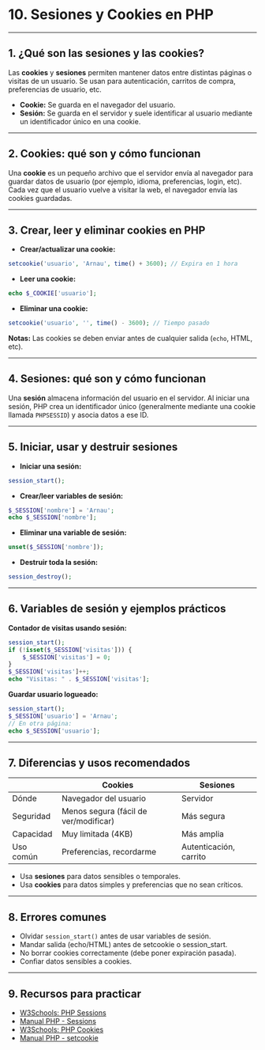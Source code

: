 # 10. Sesiones y Cookies en PHP

---

## 1. ¿Qué son las sesiones y las cookies?

Las **cookies** y **sesiones** permiten mantener datos entre distintas páginas o visitas de un usuario. Se usan para autenticación, carritos de compra, preferencias de usuario, etc.

* **Cookie:** Se guarda en el navegador del usuario.
* **Sesión:** Se guarda en el servidor y suele identificar al usuario mediante un identificador único en una cookie.

---

## 2. Cookies: qué son y cómo funcionan

Una **cookie** es un pequeño archivo que el servidor envía al navegador para guardar datos de usuario (por ejemplo, idioma, preferencias, login, etc). Cada vez que el usuario vuelve a visitar la web, el navegador envía las cookies guardadas.

---

## 3. Crear, leer y eliminar cookies en PHP

* **Crear/actualizar una cookie:**

```php
setcookie('usuario', 'Arnau', time() + 3600); // Expira en 1 hora
```

* **Leer una cookie:**

```php
echo $_COOKIE['usuario'];
```

* **Eliminar una cookie:**

```php
setcookie('usuario', '', time() - 3600); // Tiempo pasado
```

**Notas:** Las cookies se deben enviar antes de cualquier salida (`echo`, HTML, etc).

---

## 4. Sesiones: qué son y cómo funcionan

Una **sesión** almacena información del usuario en el servidor. Al iniciar una sesión, PHP crea un identificador único (generalmente mediante una cookie llamada `PHPSESSID`) y asocia datos a ese ID.

---

## 5. Iniciar, usar y destruir sesiones

* **Iniciar una sesión:**

```php
session_start();
```

* **Crear/leer variables de sesión:**

```php
$_SESSION['nombre'] = 'Arnau';
echo $_SESSION['nombre'];
```

* **Eliminar una variable de sesión:**

```php
unset($_SESSION['nombre']);
```

* **Destruir toda la sesión:**

```php
session_destroy();
```

---

## 6. Variables de sesión y ejemplos prácticos

**Contador de visitas usando sesión:**

```php
session_start();
if (!isset($_SESSION['visitas'])) {
    $_SESSION['visitas'] = 0;
}
$_SESSION['visitas']++;
echo "Visitas: " . $_SESSION['visitas'];
```

**Guardar usuario logueado:**

```php
session_start();
$_SESSION['usuario'] = 'Arnau';
// En otra página:
echo $_SESSION['usuario'];
```

---

## 7. Diferencias y usos recomendados

|           | Cookies                               | Sesiones               |
| --------- | ------------------------------------- | ---------------------- |
| Dónde     | Navegador del usuario                 | Servidor               |
| Seguridad | Menos segura (fácil de ver/modificar) | Más segura             |
| Capacidad | Muy limitada (4KB)                    | Más amplia             |
| Uso común | Preferencias, recordarme              | Autenticación, carrito |

* Usa **sesiones** para datos sensibles o temporales.
* Usa **cookies** para datos simples y preferencias que no sean críticos.

---

## 8. Errores comunes

* Olvidar `session_start()` antes de usar variables de sesión.
* Mandar salida (echo/HTML) antes de setcookie o session\_start.
* No borrar cookies correctamente (debe poner expiración pasada).
* Confiar datos sensibles a cookies.

---

## 9. Recursos para practicar

* [W3Schools: PHP Sessions](https://www.w3schools.com/php/php_sessions.asp)
* [Manual PHP - Sessions](https://www.php.net/manual/es/book.session.php)
* [W3Schools: PHP Cookies](https://www.w3schools.com/php/php_cookies.asp)
* [Manual PHP - setcookie](https://www.php.net/manual/es/function.setcookie.php)